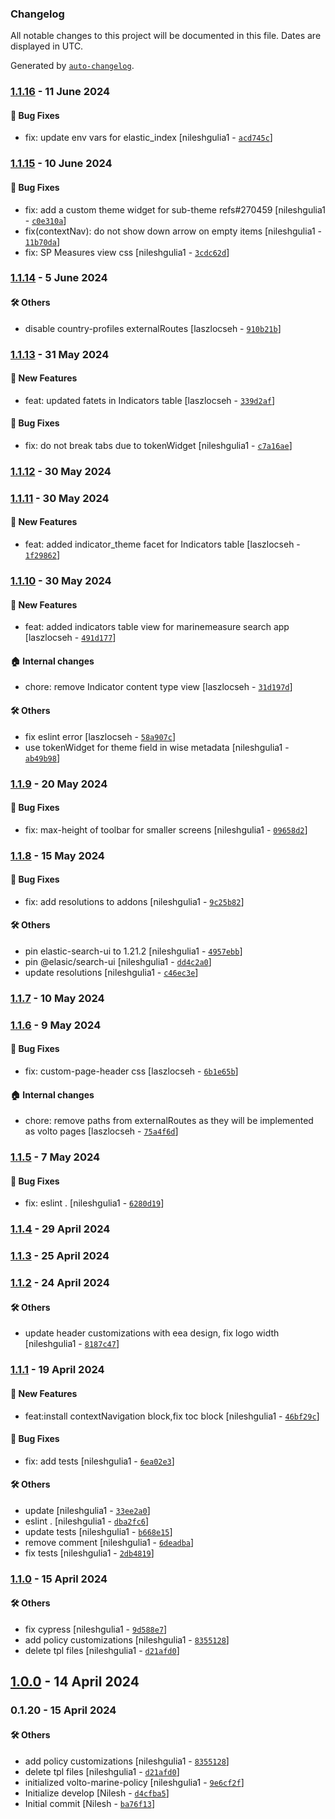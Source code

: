 ### Changelog

All notable changes to this project will be documented in this file. Dates are displayed in UTC.

Generated by [`auto-changelog`](https://github.com/CookPete/auto-changelog).

### [1.1.16](https://github.com/eea/volto-marine-policy/compare/1.1.15...1.1.16) - 11 June 2024

#### :bug: Bug Fixes

- fix: update env vars for elastic_index [nileshgulia1 - [`acd745c`](https://github.com/eea/volto-marine-policy/commit/acd745c5e82c2e8ed27e09ab7e4f1b7151136654)]

### [1.1.15](https://github.com/eea/volto-marine-policy/compare/1.1.14...1.1.15) - 10 June 2024

#### :bug: Bug Fixes

- fix: add a custom theme widget for sub-theme refs#270459 [nileshgulia1 - [`c0e310a`](https://github.com/eea/volto-marine-policy/commit/c0e310a3c28a9d4d0f1e9deabc41b0bb54bd5b8f)]
- fix(contextNav): do not show down arrow on empty items [nileshgulia1 - [`11b70da`](https://github.com/eea/volto-marine-policy/commit/11b70da2453da8a09585a141ecc0891fbb17590d)]
- fix: SP Measures view css [nileshgulia1 - [`3cdc62d`](https://github.com/eea/volto-marine-policy/commit/3cdc62dfc7ce07ae6cec7982a30ccf8139e9dc1f)]

### [1.1.14](https://github.com/eea/volto-marine-policy/compare/1.1.13...1.1.14) - 5 June 2024

#### :hammer_and_wrench: Others

- disable country-profiles externalRoutes [laszlocseh - [`910b21b`](https://github.com/eea/volto-marine-policy/commit/910b21b6e397c58e378ded45ea91105cc6daa24a)]
### [1.1.13](https://github.com/eea/volto-marine-policy/compare/1.1.12...1.1.13) - 31 May 2024

#### :rocket: New Features

- feat: updated fatets in Indicators table [laszlocseh - [`339d2af`](https://github.com/eea/volto-marine-policy/commit/339d2afba1fc8116316a4d7975703ba352dfb1d2)]

#### :bug: Bug Fixes

- fix: do not break tabs due to tokenWidget [nileshgulia1 - [`c7a16ae`](https://github.com/eea/volto-marine-policy/commit/c7a16aedb492fbbf45cbc1166189629d1b69eab4)]

### [1.1.12](https://github.com/eea/volto-marine-policy/compare/1.1.11...1.1.12) - 30 May 2024

### [1.1.11](https://github.com/eea/volto-marine-policy/compare/1.1.10...1.1.11) - 30 May 2024

#### :rocket: New Features

- feat: added indicator_theme facet for Indicators table [laszlocseh - [`1f29862`](https://github.com/eea/volto-marine-policy/commit/1f298620a41d58c19d9d312f24b7714c1efed713)]

### [1.1.10](https://github.com/eea/volto-marine-policy/compare/1.1.9...1.1.10) - 30 May 2024

#### :rocket: New Features

- feat: added indicators table view for marinemeasure search app [laszlocseh - [`491d177`](https://github.com/eea/volto-marine-policy/commit/491d1770294ed37ec450bef87c7216f5fa87d402)]

#### :house: Internal changes

- chore: remove Indicator content type view [laszlocseh - [`31d197d`](https://github.com/eea/volto-marine-policy/commit/31d197d68a345d450b07f14df982e9513d5f1430)]

#### :hammer_and_wrench: Others

- fix eslint error [laszlocseh - [`58a907c`](https://github.com/eea/volto-marine-policy/commit/58a907ca73546e01de3b51a61f9d454ca112001a)]
- use tokenWidget for theme field in wise metadata [nileshgulia1 - [`ab49b98`](https://github.com/eea/volto-marine-policy/commit/ab49b98dc9a490a3a00941d6f68fbb1e29114bf4)]
### [1.1.9](https://github.com/eea/volto-marine-policy/compare/1.1.8...1.1.9) - 20 May 2024

#### :bug: Bug Fixes

- fix: max-height of toolbar for smaller screens [nileshgulia1 - [`09658d2`](https://github.com/eea/volto-marine-policy/commit/09658d211f7f27241babbda4caa3196852887b1f)]

### [1.1.8](https://github.com/eea/volto-marine-policy/compare/1.1.7...1.1.8) - 15 May 2024

#### :bug: Bug Fixes

- fix: add resolutions to addons [nileshgulia1 - [`9c25b82`](https://github.com/eea/volto-marine-policy/commit/9c25b82ff08f701bb61838816c41f1695ee2ca00)]

#### :hammer_and_wrench: Others

- pin elastic-search-ui to 1.21.2 [nileshgulia1 - [`4957ebb`](https://github.com/eea/volto-marine-policy/commit/4957ebb22958dce41da0b0458fa5c0e61b4640fe)]
- pin @elasic/search-ui [nileshgulia1 - [`dd4c2a0`](https://github.com/eea/volto-marine-policy/commit/dd4c2a0f8a2cf8a669854158ac61852ea141ce71)]
- update resolutions [nileshgulia1 - [`c46ec3e`](https://github.com/eea/volto-marine-policy/commit/c46ec3e6eb1e6dbad1c5f12f314519c0182be1a4)]
### [1.1.7](https://github.com/eea/volto-marine-policy/compare/1.1.6...1.1.7) - 10 May 2024

### [1.1.6](https://github.com/eea/volto-marine-policy/compare/1.1.5...1.1.6) - 9 May 2024

#### :bug: Bug Fixes

- fix: custom-page-header css [laszlocseh - [`6b1e65b`](https://github.com/eea/volto-marine-policy/commit/6b1e65b8cde50f8c5c4f2dcd6bcd078d7c759dfd)]

#### :house: Internal changes

- chore: remove paths from externalRoutes as they will be implemented as volto pages [laszlocseh - [`75a4f6d`](https://github.com/eea/volto-marine-policy/commit/75a4f6df797f374794f91dc3bbfc43fbcf6b272c)]

### [1.1.5](https://github.com/eea/volto-marine-policy/compare/1.1.4...1.1.5) - 7 May 2024

#### :bug: Bug Fixes

- fix: eslint . [nileshgulia1 - [`6280d19`](https://github.com/eea/volto-marine-policy/commit/6280d191037782ce11c491b681b9e20878da15f2)]

### [1.1.4](https://github.com/eea/volto-marine-policy/compare/1.1.3...1.1.4) - 29 April 2024

### [1.1.3](https://github.com/eea/volto-marine-policy/compare/1.1.2...1.1.3) - 25 April 2024

### [1.1.2](https://github.com/eea/volto-marine-policy/compare/1.1.1...1.1.2) - 24 April 2024

#### :hammer_and_wrench: Others

- update header customizations with eea design, fix logo width [nileshgulia1 - [`8187c47`](https://github.com/eea/volto-marine-policy/commit/8187c47c860a7efda632ed050d854e6a42e7e3a0)]
### [1.1.1](https://github.com/eea/volto-marine-policy/compare/1.1.0...1.1.1) - 19 April 2024

#### :rocket: New Features

- feat:install contextNavigation block,fix toc block [nileshgulia1 - [`46bf29c`](https://github.com/eea/volto-marine-policy/commit/46bf29cee029a343e87d8b2a3e0adeba61ec04d9)]

#### :bug: Bug Fixes

- fix: add tests [nileshgulia1 - [`6ea02e3`](https://github.com/eea/volto-marine-policy/commit/6ea02e300fdc45b9921aeccf34ce746b11390005)]

#### :hammer_and_wrench: Others

- update [nileshgulia1 - [`33ee2a0`](https://github.com/eea/volto-marine-policy/commit/33ee2a00edaf2dadc088e5cc16f5d565484ce357)]
- eslint . [nileshgulia1 - [`dba2fc6`](https://github.com/eea/volto-marine-policy/commit/dba2fc6697b36506d3b86b9647cd7fd5d9d0d17d)]
- update tests [nileshgulia1 - [`b668e15`](https://github.com/eea/volto-marine-policy/commit/b668e15bd5aa2b0b9a419fcfa8a9ab6bfe6a5fb6)]
- remove comment [nileshgulia1 - [`6deadba`](https://github.com/eea/volto-marine-policy/commit/6deadbabbe99cf5a1f7e1b480076bdcaad333921)]
- fix tests [nileshgulia1 - [`2db4819`](https://github.com/eea/volto-marine-policy/commit/2db4819596c8a1727cdb37f0fc33ba53ea757aef)]
### [1.1.0](https://github.com/eea/volto-marine-policy/compare/1.0.0...1.1.0) - 15 April 2024

#### :hammer_and_wrench: Others

- fix cypress [nileshgulia1 - [`9d588e7`](https://github.com/eea/volto-marine-policy/commit/9d588e7e9ba1cf258c4356a3d25bcc6f1ae98356)]
- add policy customizations [nileshgulia1 - [`8355128`](https://github.com/eea/volto-marine-policy/commit/8355128ef8c713d86261ce57d709250a38213ef6)]
- delete tpl files [nileshgulia1 - [`d21afd0`](https://github.com/eea/volto-marine-policy/commit/d21afd0ae83ad54240bea00e68656c1b87630d8e)]
## [1.0.0](https://github.com/eea/volto-marine-policy/compare/0.1.20...1.0.0) - 14 April 2024

### 0.1.20 - 15 April 2024

#### :hammer_and_wrench: Others

- add policy customizations [nileshgulia1 - [`8355128`](https://github.com/eea/volto-marine-policy/commit/8355128ef8c713d86261ce57d709250a38213ef6)]
- delete tpl files [nileshgulia1 - [`d21afd0`](https://github.com/eea/volto-marine-policy/commit/d21afd0ae83ad54240bea00e68656c1b87630d8e)]
- initialized volto-marine-policy [nileshgulia1 - [`9e6cf2f`](https://github.com/eea/volto-marine-policy/commit/9e6cf2f41e7c4c95571f5368d4da1411b73a3f90)]
- Initialize develop [Nilesh - [`d4cfba5`](https://github.com/eea/volto-marine-policy/commit/d4cfba54fc713b546fc68b8e253bfdb9c92e64cc)]
- Initial commit [Nilesh - [`ba76f13`](https://github.com/eea/volto-marine-policy/commit/ba76f134700e64d583e4c7d31857a2f715b64edf)]
